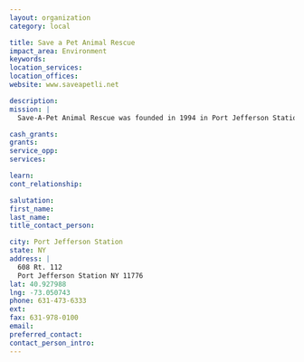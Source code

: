 ```yaml
---
layout: organization
category: local

title: Save a Pet Animal Rescue
impact_area: Environment
keywords: 
location_services: 
location_offices: 
website: www.saveapetli.net

description: 
mission: |
  Save-A-Pet Animal Rescue was founded in 1994 in Port Jefferson Station, Long Island. Our concern for the devastatingly large surplus of domestic animals sowed the seeds for our ever growing shelter. Under the direction of founder/president Dori Scofield, the dedicated staff, volunteers and team of veterinarians have made Save-A-Pet a safe harbor for companion animals.

cash_grants: 
grants: 
service_opp: 
services: 

learn: 
cont_relationship: 

salutation: 
first_name: 
last_name: 
title_contact_person: 

city: Port Jefferson Station
state: NY
address: |
  608 Rt. 112  
  Port Jefferson Station NY 11776
lat: 40.927988
lng: -73.050743
phone: 631-473-6333
ext: 
fax: 631-978-0100
email: 
preferred_contact: 
contact_person_intro: 
---
```

